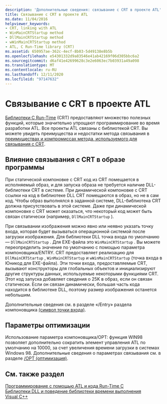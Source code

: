 ```yaml
---
description: 'Дополнительные сведения: связывание с CRT в проекте ATL'
title: Связывание с CRT в проекте ATL
ms.date: 11/04/2016
helpviewer_keywords:
- CRT, linking with ATL
- WinMainCRTStartup method
- DllMainCRTStartup method
- wWinMainCRTStartup method
- ATL, C Run-Time library (CRT)
ms.assetid: 650957ae-362c-4ecf-8b03-5d49138e8b5b
ms.openlocfilehash: e54301332d9a83546e41ab42169f06d305bbc6a2
ms.sourcegitcommit: d6af41e42699628c3e2e6063ec7b03931a49a098
ms.translationtype: MT
ms.contentlocale: ru-RU
ms.lasthandoff: 12/11/2020
ms.locfileid: "97147632"
---
```

# <a name="linking-to-the-crt-in-your-atl-project"></a>Связывание с CRT в проекте ATL

[Библиотеки C Run-Time](../c-runtime-library/crt-library-features.md) (CRT) предоставляют множество полезных функций, которые значительно упрощают программирование во время разработки ATL. Все проекты ATL связаны с библиотекой CRT. Вы можете увидеть преимущества и недостатки метода связывания в [преимуществах и компромиссах метода, используемого для связывания с CRT](../atl/benefits-and-tradeoffs-of-the-method-used-to-link-to-the-crt.md).

## <a name="effects-of-linking-to-the-crt-on-your-program-image"></a>Влияние связывания с CRT в образе программы

При статической компоновке с CRT код из CRT помещается в исполняемый образ, и для запуска образа не требуется наличие DLL-библиотеки CRT в системе. При динамической компоновке с CRT ссылки на код в библиотеке DLL CRT помещаются в образ, но не в сам код. Чтобы образ выполнялся в заданной системе, DLL-библиотека CRT должна присутствовать в этой системе. Даже при динамической компоновке с CRT может оказаться, что некоторый код может быть связан статически (например, `DllMainCRTStartup` ).

При связывании изображения можно явно или неявно указать точку входа, которая будет вызываться операционной системой после загрузки изображения. Для библиотеки DLL точка входа по умолчанию — `DllMainCRTStartup` . Для EXE-файла это `WinMainCRTStartup` . Вы можете переопределить значение по умолчанию с помощью параметра компоновщика/ENTRY. CRT предоставляет реализацию для `DllMainCRTStartup` , `WinMainCRTStartup` и `wWinMainCRTStartup` (точка входа в Юникод для EXE-файла). Эти точки входа, предоставляемые CRT, вызывают конструкторы для глобальных объектов и инициализируют другие структуры данных, используемые некоторыми функциями CRT. Этот код запуска добавляет сведения о 25K в образ, если он связан статически. Если он связан динамически, большая часть кода находится в библиотеке DLL, поэтому размер изображения останется небольшим.

Дополнительные сведения см. в разделе «/Entry» раздела компоновщика [(символ точки входа)](../build/reference/entry-entry-point-symbol.md).

## <a name="optimization-options"></a>Параметры оптимизации

Использование параметра компоновщика/OPT: функция WIN98 позволяет дополнительно сократить элемент управления ATL по умолчанию на 10000, за счет увеличения времени загрузки в системах Windows 98. Дополнительные сведения о параметрах связывания см. в разделе [/OPT (оптимизация)](../build/reference/opt-optimizations.md).

## <a name="see-also"></a>См. также раздел

[Программирование с помощью ATL и кода Run-Time C](../atl/programming-with-atl-and-c-run-time-code.md)<br/>
[Библиотеки DLL и поведение библиотеки времени выполнения Visual C++](../build/run-time-library-behavior.md)
